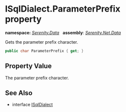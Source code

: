 # ISqlDialect.ParameterPrefix property
**namespace:** *[Serenity.Data](../../README.md#serenity.data-namespace)*   **assembly**: *[Serenity.Net.Data](../../README.md)*

Gets the parameter prefix character.

```csharp
public char ParameterPrefix { get; }
```

## Property Value

The parameter prefix character.

## See Also

* interface [ISqlDialect](../ISqlDialect.md)